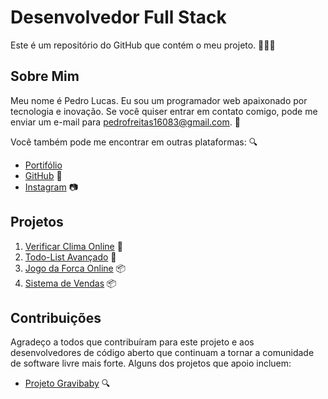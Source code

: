 # Desenvolvedor Full Stack

Este é um repositório do GitHub que contém o meu projeto. 👨‍💻🚀

## Sobre Mim

Meu nome é Pedro Lucas. Eu sou um programador web apaixonado por tecnologia e inovação. Se você quiser entrar em contato comigo, pode me enviar um e-mail para [pedrofreitas16083@gmail.com](pedrofreitas16083@gmail.com). 📧

Você também pode me encontrar em outras plataformas: 🔍

- [Portifólio](https://portifoliopedrolucas.web.app/)
- [GitHub](https://github.com/PedroL222) 🐙
- [Instagram](https://www.instagram.com/pedrolucasf.s/) 📷

## Projetos

1. [Verificar Clima Online](https://pedrol222.github.io/Verificar-o-Clima-de-Cidades/) 🚀
2. [Todo-List Avançado](https://pedrol222.github.io/Lista-de-tarefas/) 🌟
3. [Jogo da Forca Online](https://pedrol222.github.io/Jogo-da-Forca/view/index.html) 📦
4. [Sistema de Vendas](https://pedrol222.github.io/sistema_de_vendas/) 📦

## Contribuições

Agradeço a todos que contribuíram para este projeto e aos desenvolvedores de código aberto que continuam a tornar a comunidade de software livre mais forte. Alguns dos projetos que apoio incluem:

- [Projeto Gravibaby](https://github.com/PedroHenriMG/GraviBaby) 🔍

